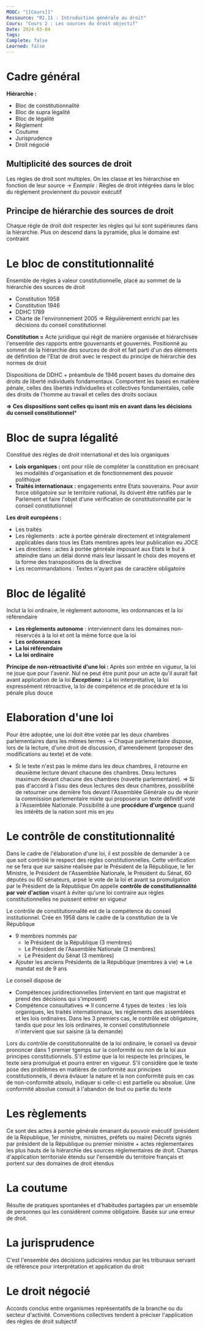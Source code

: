```yaml
---
MOOC: "[[Cours]]"
Ressource: "R2.11 : Introduction générale au droit"
Cours: "Cours 2 : Les sources du droit objectif"
Date: 2024-03-04
tags: 
Complete: false
Learned: false
---
```

# Cadre général
**Hiérarchie :**
- Bloc de constitutionnalité
- Bloc de supra légalité
- Bloc de légalité
- Règlement
- Coutume
- Jurisprudence
- Droit négocié
## Multiplicité des sources de droit
Les règles de droit sont multiples. On les classe et les hiérarchise en fonction de leur source
→ *Exemple :* Règles de droit intégrées dans le bloc du règlement proviennent du pouvoir exécutif
## Principe de hiérarchie des sources de droit
Chaque règle de droit doit respecter les règles qui lui sont supérieures dans la hiérarchie. Plus on descend dans la pyramide, plus le domaine est contraint

# Le bloc de constitutionnalité
Ensemble de règles à valeur constitutionnelle, placé au sommet de la hiérarchie des sources de droit
- Constitution 1958
- Constitution 1946
- DDHC 1789
- Charte de l'environnement 2005
⇒ Régulièrement enrichi par les décisions du conseil constitutionnel

**Constitution =** Acte juridique qui régit de manière organisée et hiérarchisée l'ensemble des rapports entre gouvernants et gouvernés. Positionné au sommet de la hiérarchie des sources de droit et fait parti d'un des éléments de définition de l'Etat de droit avec le respect du principe de hiérarchie des normes de droit

Dispositions de DDHC + préambule de 1946 posent bases du domaine des droits de liberté individuels fondamentaux. Comportent les bases en matière pénale, celles des libertés individuelles et collectives fondamentales, celle des droits de l'homme au travail et celles des droits sociaux

**⇒ Ces dispositions sont celles qu isont mis en avant dans les décisions du conseil constitutionnel***

# Bloc de supra légalité
Constitué des règles de droit international et des lois organiques
- **Lois organiques :** ont pour rôle de compléter la constitution en précisant les modalités d'organisation et de fonctionnement des pouvoir polithique
- **Traités internationaux :** engagements entre Etats souverains. Pour avoir force obligatoire sur le territoire national, ils doivent être ratifiés par le Parlement et faire l'objet d'une vérification de constitutionnalité par le conseil constitutionnel

**Les droit européens :**
- Les traités
- Les règlements : acte à portée générale directement et intégralement applicables dans tous les Etats membres après leur publication eu JOCE
- Les directives : actes à portée génréale imposant aux Etats le but à atteindre dans un délai donné mais leur laissant le choix des moyens et la forme des transpositions de la directive
- Les recommandations : Textes n'ayant pas de caractère obligatoire

# Bloc de légalité
Inclut la loi ordinaire, le règlement autonome, les ordonnances et la loi référendaire
- **Les règlements autonome** : interviennent dans les domaines non-réservcés à la loi et ont la même force que la loi
- **Les ordonnances**
- **La loi référendaire**
- **La loi ordinaire**

**Principe de non-rétroactivité d'une loi :** Après son entrée en vigueur, la loi ne joue que pour l'avenir. Nul ne peut être punit pour un acte qu'il aurait fait avant application de la loi
***Exceptions :*** La loi interprétative, la loi expressément rétroactive, la loi de compétence et de procédure et la loi pénale plus douce

# Elaboration d'une loi
Pour être adoptée, une loi doit être votée par les deux chambres parlementaires dans les mêmes termes
→ Chaque parlementaire dispose, lors de la lecture, d'une droit de discussion, d'amendement (proposer des modifications au texte) et de vote.
- Si le texte n'est pas le même dans les deux chambres, il retourne en deuxième lecture devant chacune des chambres. Dexu lectures maximum devant chacune des chambres (navette parlementaire).
⇒ Si pas d'accord à l'issu des deux lectures des deux chambres, possibilité de retourner une dernière fois devant l'Assemblée Générale ou de réunir la commission parlementaire mixte qui proposera un texte définitif voté à l'Assemblée Nationale.
Possibilité à une **procédure d'urgence** quand les intérêts de la nation sont mis en jeu

# Le contrôle de constitutionnalité
Dans le cadre de l'élaboration d'une loi, il est possible de demander à ce que soit contrôlé le respect des règles constitutionnelles. Cette vérification ne se fera que sur saisine réalisée par le Président de la République, le 1er Ministre, le Président de l'Assemblée Nationale, le Président du Sénat, 60 députés ou 60 sénateurs, arpsè le vote de la loi et avant sa promulgation par le Président de la République
On appelle **contrôle de constitutionnalité par voir d'action** visant à éviter qu'une loi contraire aux règles constitutionnelles ne puissent entrer en vigueur

Le contrôle de constitutionnalité est de la compétence du conseil institutionnel. Crée en 1958 dans le cadre de la constitution de la Ve République
- 9 membres nommés par
	- le Président de la République (3 membres)
	- Le Président de l'Assemblée Nationale (3 membres)
	- Le Président du Sénat (3 membres)
- Ajouter les anciens Présidents de la République (membres à vie)
⇒ Le mandat est de 9 ans

Le conseil dispose de
- Compétences juridirectionnelles (intervient en tant que magistrat et prend des décisions qui s'imposent)
- Compétence consultatives
⇒ Il concerne 4 types de textes : les lois organiques, les traités internationnaux, les règlements des assemblées et les lois ordinaires. Dans les 3 premiers cas, le contrôle est obligatoire, tandis que pour les lois ordinaires, le conseil constitutionnele n'intervient que sur saisine (à la demande)

Lors du contrôle de constitutionnalité de la loi ordinaire, le conseil va devoir prononcer dans 1 premier tgemps sur la conformité ou non de la loi aux principes constitutionnels. S'il estime que la loi respecte les principes, le texte sera promulgué et pourra entrer en vigueur. S'il considère que le texte pose des problèmes en matières de conformité aux principes constitutionnels, il devra évlauer la nature et la non conformité puis en cas de non-conformité absolu, indiquer si celle-ci est partielle ou absolue. Une conformité absolue consuit à l'abandon de tout ou partie du texte

# Les règlements
Ce sont des actes à portée générale émanant du pouvoir exécutif (président de la République, 1er ministre, ministres, préfets ou maire)
Décrets signés par président de la République ou premier ministre + actes réglementaires les plus hauts de la hiérarchie des sources réglementaires de droit. Champs d'application territoriale étendu sur l'ensemble du territoire français et portent sur des domaines de droit étendus

# La coutume
Résulte de pratiques spontanées et d'habitudes partagées par un ensemble de personnes qui les considèrent comme obligatoire. Basée sur une erreur de droit.

# La jurisprudence
C'est l'ensemble des décisions judiciaires rendus par les tribunaux servant de référence pour interprétation et application du droit

# Le droit négocié
Accords conclus entre organismes représentatifs de la branche ou du secteur d'activité.
Conventions collectives tendent à préciser l'application des règles de droit subjectif